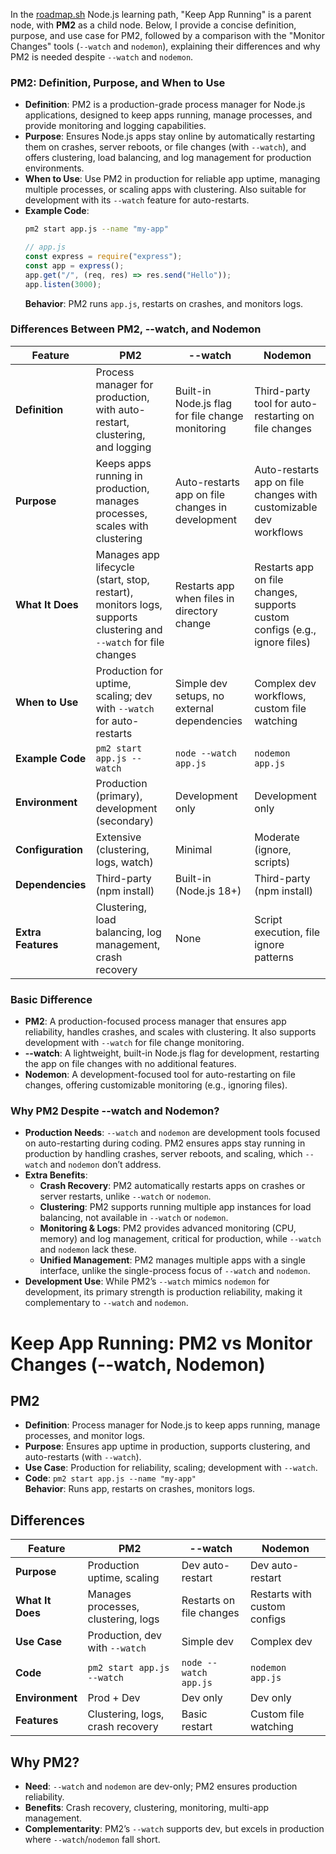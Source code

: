 In the [roadmap.sh](https://roadmap.sh) Node.js learning path, "Keep App Running" is a parent node, with **PM2** as a child node. Below, I provide a concise definition, purpose, and use case for PM2, followed by a comparison with the "Monitor Changes" tools (`--watch` and `nodemon`), explaining their differences and why PM2 is needed despite `--watch` and `nodemon`.

### PM2: Definition, Purpose, and When to Use

- **Definition**: PM2 is a production-grade process manager for Node.js applications, designed to keep apps running, manage processes, and provide monitoring and logging capabilities.[](https://pm2.keymetrics.io/docs/usage/pm2-doc-single-page/)
- **Purpose**: Ensures Node.js apps stay online by automatically restarting them on crashes, server reboots, or file changes (with `--watch`), and offers clustering, load balancing, and log management for production environments.[](https://medium.com/%40ralphbetta/pm2-vs-screen-0b9fe0a8a289)[](https://github.com/whitecolor/PM2/blob/master/ADVANCED_README.md)
- **When to Use**: Use PM2 in production for reliable app uptime, managing multiple processes, or scaling apps with clustering. Also suitable for development with its `--watch` feature for auto-restarts.[](https://priya-jain.hashnode.dev/pm2)[](https://news.ycombinator.com/item?id=39958025)
- **Example Code**:
  ```bash
  pm2 start app.js --name "my-app"
  ```
  ```javascript
  // app.js
  const express = require("express");
  const app = express();
  app.get("/", (req, res) => res.send("Hello"));
  app.listen(3000);
  ```
  **Behavior**: PM2 runs `app.js`, restarts on crashes, and monitors logs.

### Differences Between PM2, --watch, and Nodemon

| Feature | PM2 | --watch | Nodemon |
|---------|-----|---------|---------|
| **Definition** | Process manager for production, with auto-restart, clustering, and logging | Built-in Node.js flag for file change monitoring | Third-party tool for auto-restarting on file changes |
| **Purpose** | Keeps apps running in production, manages processes, scales with clustering | Auto-restarts app on file changes in development | Auto-restarts app on file changes with customizable dev workflows |
| **What It Does** | Manages app lifecycle (start, stop, restart), monitors logs, supports clustering and `--watch` for file changes | Restarts app when files in directory change | Restarts app on file changes, supports custom configs (e.g., ignore files) |
| **When to Use** | Production for uptime, scaling; dev with `--watch` for auto-restarts | Simple dev setups, no external dependencies | Complex dev workflows, custom file watching |
| **Example Code** | `pm2 start app.js --watch` | `node --watch app.js` | `nodemon app.js` |
| **Environment** | Production (primary), development (secondary) | Development only | Development only |
| **Configuration** | Extensive (clustering, logs, watch) | Minimal | Moderate (ignore, scripts) |
| **Dependencies** | Third-party (npm install) | Built-in (Node.js 18+) | Third-party (npm install) |
| **Extra Features** | Clustering, load balancing, log management, crash recovery | None | Script execution, file ignore patterns |

### Basic Difference
- **PM2**: A production-focused process manager that ensures app reliability, handles crashes, and scales with clustering. It also supports development with `--watch` for file change monitoring.[](https://stackshare.io/stackups/nodemon-vs-pm2)
- **--watch**: A lightweight, built-in Node.js flag for development, restarting the app on file changes with no additional features.
- **Nodemon**: A development-focused tool for auto-restarting on file changes, offering customizable monitoring (e.g., ignoring files).[](https://xpertlab.com/nodemon-vs-pm/)

### Why PM2 Despite --watch and Nodemon?
- **Production Needs**: `--watch` and `nodemon` are development tools focused on auto-restarting during coding. PM2 ensures apps stay running in production by handling crashes, server reboots, and scaling, which `--watch` and `nodemon` don’t address.[](https://medium.com/%40ralphbetta/pm2-vs-screen-0b9fe0a8a289)
- **Extra Benefits**:
  - **Crash Recovery**: PM2 automatically restarts apps on crashes or server restarts, unlike `--watch` or `nodemon`.[](https://pm2.keymetrics.io/docs/usage/restart-strategies/)[](https://www.quora.com/How-do-I-use-PM2-in-Node-js)
  - **Clustering**: PM2 supports running multiple app instances for load balancing, not available in `--watch` or `nodemon`.[](https://priya-jain.hashnode.dev/pm2)
  - **Monitoring & Logs**: PM2 provides advanced monitoring (CPU, memory) and log management, critical for production, while `--watch` and `nodemon` lack these.[](https://keyholesoftware.com/advanced-node-js-process-management-with-pm2/)
  - **Unified Management**: PM2 manages multiple apps with a single interface, unlike the single-process focus of `--watch` and `nodemon`.[](https://www.reddit.com/r/node/comments/yj85v1/pm2_what_problem_does_it_solve/)
- **Development Use**: While PM2’s `--watch` mimics `nodemon` for development, its primary strength is production reliability, making it complementary to `--watch` and `nodemon`.[](https://blog.appsignal.com/2022/03/09/a-complete-guide-to-nodejs-process-management-with-pm2.html)


# Keep App Running: PM2 vs Monitor Changes (--watch, Nodemon)

## PM2
- **Definition**: Process manager for Node.js to keep apps running, manage processes, and monitor logs.  
- **Purpose**: Ensures app uptime in production, supports clustering, and auto-restarts (with `--watch`).  
- **Use Case**: Production for reliability, scaling; development with `--watch`.  
- **Code**: `pm2 start app.js --name "my-app"`  
  **Behavior**: Runs app, restarts on crashes, monitors logs.

## Differences
| Feature | PM2 | --watch | Nodemon |
|---------|-----|---------|---------|
| **Purpose** | Production uptime, scaling | Dev auto-restart | Dev auto-restart |
| **What It Does** | Manages processes, clustering, logs | Restarts on file changes | Restarts with custom configs |
| **Use Case** | Production, dev with `--watch` | Simple dev | Complex dev |
| **Code** | `pm2 start app.js --watch` | `node --watch app.js` | `nodemon app.js` |
| **Environment** | Prod + Dev | Dev only | Dev only |
| **Features** | Clustering, logs, crash recovery | Basic restart | Custom file watching |

## Why PM2?
- **Need**: `--watch` and `nodemon` are dev-only; PM2 ensures production reliability.  
- **Benefits**: Crash recovery, clustering, monitoring, multi-app management.  
- **Complementarity**: PM2’s `--watch` supports dev, but excels in production where `--watch`/`nodemon` fall short.

